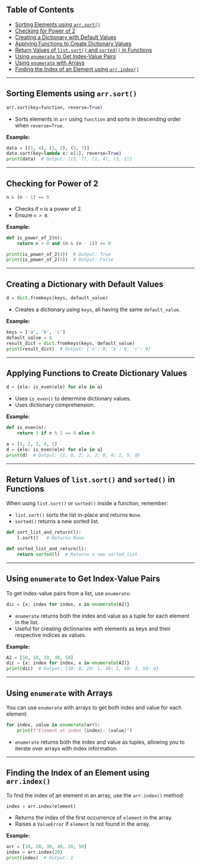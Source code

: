 ## Table of Contents

-   [Sorting Elements using `arr.sort()`](#sorting-elements-using-arrsort)
-   [Checking for Power of 2](#checking-for-power-of-2)
-   [Creating a Dictionary with Default Values](#creating-a-dictionary-with-default-values)
-   [Applying Functions to Create Dictionary Values](#applying-functions-to-create-dictionary-values)
-   [Return Values of `list.sort()` and `sorted()` in Functions](#return-values-of-listsort-and-sorted-in-functions)
-   [Using `enumerate` to Get Index-Value Pairs](#using-enumerate-to-get-index-value-pairs)
-   [Using `enumerate` with Arrays](#using-enumerate-with-arrays)
-   [Finding the Index of an Element using `arr.index()`](#finding-the-index-of-an-element-using-arrindex)

---

## Sorting Elements using `arr.sort()`

```python
arr.sort(key=function, reverse=True)
```

-   Sorts elements in `arr` using `function` and sorts in descending order when `reverse=True`.

**Example:**

```python
data = [(1, 4), (3, 2), (2, 7)]
data.sort(key=lambda x: x[1], reverse=True)
print(data)  # Output: [(2, 7), (1, 4), (3, 2)]
```

---

## Checking for Power of 2

```python
n & (n - 1) == 0
```

-   Checks if `n` is a power of 2.
-   Ensure `n > 0`.

**Example:**

```python
def is_power_of_2(n):
    return n > 0 and (n & (n - 1)) == 0

print(is_power_of_2(4))  # Output: True
print(is_power_of_2(5))  # Output: False
```

---

## Creating a Dictionary with Default Values

```python
d = dict.fromkeys(keys, default_value)
```

-   Creates a dictionary using `keys`, all having the same `default_value`.

**Example:**

```python
keys = ['a', 'b', 'c']
default_value = 0
result_dict = dict.fromkeys(keys, default_value)
print(result_dict)  # Output: {'a': 0, 'b': 0, 'c': 0}
```

---

## Applying Functions to Create Dictionary Values

```python
d = {ele: is_even(ele) for ele in a}
```

-   Uses `is_even()` to determine dictionary values.
-   Uses dictionary comprehension.

**Example:**

```python
def is_even(n):
    return 1 if n % 2 == 0 else 0

a = [1, 2, 3, 4, 5]
d = {ele: is_even(ele) for ele in a}
print(d)  # Output: {1: 0, 2: 1, 3: 0, 4: 1, 5: 0}
```

---

## Return Values of `list.sort()` and `sorted()` in Functions

When using `list.sort()` or `sorted()` inside a function, remember:

-   `list.sort()` sorts the list in-place and returns `None`.
-   `sorted()` returns a new sorted list.

```python
def sort_list_and_return(l):
    l.sort()   # Returns None

def sorted_list_and_return(l):
    return sorted(l)  # Returns a new sorted list
```

---

## Using `enumerate` to Get Index-Value Pairs

To get index-value pairs from a list, use `enumerate`:

```python
dic = {x: index for index, x in enumerate(A2)}
```

-   `enumerate` returns both the index and value as a tuple for each element in the list.
-   Useful for creating dictionaries with elements as keys and their respective indices as values.

**Example:**

```python
A2 = [10, 20, 30, 40, 50]
dic = {x: index for index, x in enumerate(A2)}
print(dic)  # Output: {10: 0, 20: 1, 30: 2, 40: 3, 50: 4}
```

---

## Using `enumerate` with Arrays

You can use `enumerate` with arrays to get both index and value for each element:

```python
for index, value in enumerate(arr):
    print(f"Element at index {index}: {value}")
```

-   `enumerate` returns both the index and value as tuples, allowing you to iterate over arrays with index information.

---

## Finding the Index of an Element using `arr.index()`

To find the index of an element in an array, use the `arr.index()` method:

```python
index = arr.index(element)
```


-   Returns the index of the first occurrence of `element` in the array.
-   Raises a `ValueError` if `element` is not found in the array.

**Example:**

```python
arr = [10, 20, 30, 40, 20, 50]
index = arr.index(20)
print(index)  # Output: 1
```